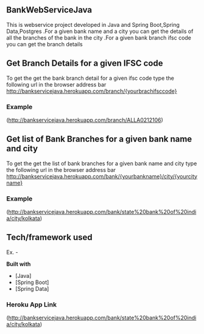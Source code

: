 ## BankWebServiceJava
This is webservice project developed in Java and Spring Boot,Spring Data,Postgres .For a given  bank name and a city you can get the details of all
the branches of the bank in the city .For a given bank branch ifsc code you can get the branch details

## Get Branch Details for a given IFSC code
To get the get the bank branch detail for a given ifsc code type the following url in the browser address bar
http://bankservicejava.herokuapp.com/branch/{yourbrachifsccode}
### Example 
(http://bankservicejava.herokuapp.com/branch/ALLA0212106)

## Get list of Bank Branches for a given bank name and city
To get the get the list of bank branches  for a given bank name and city  type the following url in the browser address bar
http://bankservicejava.herokuapp.com/bank/{yourbankname}/city/{yourcityname}
### Example 
(http://bankservicejava.herokuapp.com/bank/state%20bank%20of%20india/city/kolkata)


## Tech/framework used
Ex. -

<b>Built with</b>
- [Java]
- [Spring Boot]
- [Spring Data]


 ### Heroku App Link
(http://bankservicejava.herokuapp.com/bank/state%20bank%20of%20india/city/kolkata)
